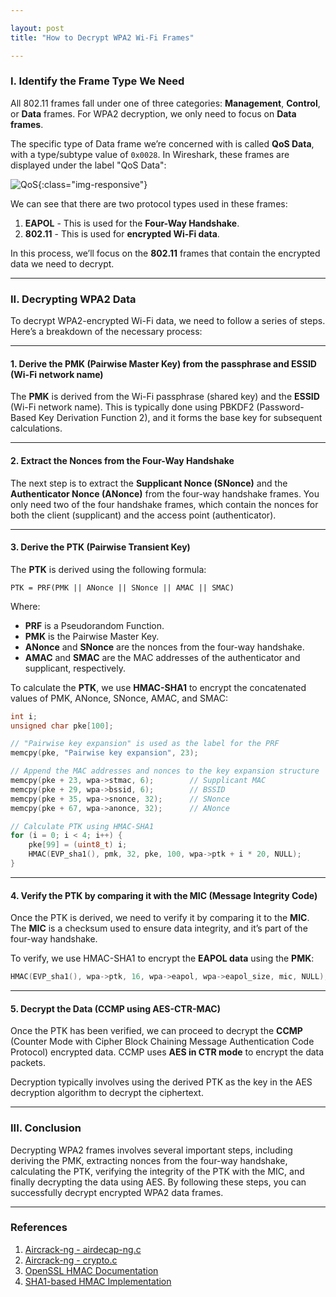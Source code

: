 ```yaml
---

layout: post
title: "How to Decrypt WPA2 Wi-Fi Frames"

---
```


### I. Identify the Frame Type We Need

All 802.11 frames fall under one of three categories: **Management**, **Control**, or **Data** frames. For WPA2 decryption, we only need to focus on **Data frames**.

The specific type of Data frame we’re concerned with is called **QoS Data**, with a type/subtype value of `0x0028`. In Wireshark, these frames are displayed under the label "QoS Data":

![QoS](/MyBlog/assets/picture/QoS.png){\:class="img-responsive"}

We can see that there are two protocol types used in these frames:

1. **EAPOL** - This is used for the **Four-Way Handshake**.
2. **802.11** - This is used for **encrypted Wi-Fi data**.

In this process, we’ll focus on the **802.11** frames that contain the encrypted data we need to decrypt.

---

### II. Decrypting WPA2 Data

To decrypt WPA2-encrypted Wi-Fi data, we need to follow a series of steps. Here’s a breakdown of the necessary process:

---

#### 1. **Derive the PMK (Pairwise Master Key)** from the passphrase and ESSID (Wi-Fi network name)

The **PMK** is derived from the Wi-Fi passphrase (shared key) and the **ESSID** (Wi-Fi network name). This is typically done using PBKDF2 (Password-Based Key Derivation Function 2), and it forms the base key for subsequent calculations.

---

#### 2. **Extract the Nonces** from the Four-Way Handshake

The next step is to extract the **Supplicant Nonce (SNonce)** and the **Authenticator Nonce (ANonce)** from the four-way handshake frames. You only need two of the four handshake frames, which contain the nonces for both the client (supplicant) and the access point (authenticator).

---

#### 3. **Derive the PTK (Pairwise Transient Key)**

The **PTK** is derived using the following formula:

```
PTK = PRF(PMK || ANonce || SNonce || AMAC || SMAC)
```

Where:

* **PRF** is a Pseudorandom Function.
* **PMK** is the Pairwise Master Key.
* **ANonce** and **SNonce** are the nonces from the four-way handshake.
* **AMAC** and **SMAC** are the MAC addresses of the authenticator and supplicant, respectively.

To calculate the **PTK**, we use **HMAC-SHA1** to encrypt the concatenated values of PMK, ANonce, SNonce, AMAC, and SMAC:

```c
int i;
unsigned char pke[100];

// "Pairwise key expansion" is used as the label for the PRF
memcpy(pke, "Pairwise key expansion", 23);

// Append the MAC addresses and nonces to the key expansion structure
memcpy(pke + 23, wpa->stmac, 6);        // Supplicant MAC
memcpy(pke + 29, wpa->bssid, 6);        // BSSID
memcpy(pke + 35, wpa->snonce, 32);      // SNonce
memcpy(pke + 67, wpa->anonce, 32);      // ANonce

// Calculate PTK using HMAC-SHA1
for (i = 0; i < 4; i++) {
    pke[99] = (uint8_t) i;
    HMAC(EVP_sha1(), pmk, 32, pke, 100, wpa->ptk + i * 20, NULL);
}
```

---

#### 4. **Verify the PTK** by comparing it with the MIC (Message Integrity Code)

Once the PTK is derived, we need to verify it by comparing it to the **MIC**. The **MIC** is a checksum used to ensure data integrity, and it’s part of the four-way handshake.

To verify, we use HMAC-SHA1 to encrypt the **EAPOL data** using the **PMK**:

```c
HMAC(EVP_sha1(), wpa->ptk, 16, wpa->eapol, wpa->eapol_size, mic, NULL);
```

---

#### 5. **Decrypt the Data (CCMP using AES-CTR-MAC)**

Once the PTK has been verified, we can proceed to decrypt the **CCMP** (Counter Mode with Cipher Block Chaining Message Authentication Code Protocol) encrypted data. CCMP uses **AES in CTR mode** to encrypt the data packets.

Decryption typically involves using the derived PTK as the key in the AES decryption algorithm to decrypt the ciphertext.

---

### III. Conclusion

Decrypting WPA2 frames involves several important steps, including deriving the PMK, extracting nonces from the four-way handshake, calculating the PTK, verifying the integrity of the PTK with the MIC, and finally decrypting the data using AES. By following these steps, you can successfully decrypt encrypted WPA2 data frames.

---

### References

1. [Aircrack-ng - airdecap-ng.c](https://github.com/aircrack-ng/aircrack-ng/blob/master/src/airdecap-ng/airdecap-ng.c)
2. [Aircrack-ng - crypto.c](https://github.com/aircrack-ng/aircrack-ng/blob/master/lib/crypto/crypto.c)
3. [OpenSSL HMAC Documentation](https://www.openssl.org/docs/man1.1.1/man3/HMAC.html)
4. [SHA1-based HMAC Implementation](https://github.com/chen172/crypto/blob/main/hmac.c)
